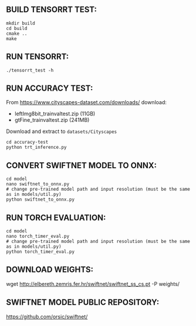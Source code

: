 ## BUILD TENSORRT TEST:
```
mkdir build
cd build
cmake ..
make
```

## RUN TENSORRT:
```
./tensorrt_test -h
```

## RUN ACCURACY TEST:
From https://www.cityscapes-dataset.com/downloads/ download: 
* leftImg8bit_trainvaltest.zip (11GB)
* gtFine_trainvaltest.zip (241MB)

Download and extract to `datasets/Cityscapes`
```
cd accuracy-test
python trt_inference.py
```

## CONVERT SWIFTNET MODEL TO ONNX:
```
cd model
nano swiftnet_to_onnx.py 
# change pre-trained model path and input resolution (must be the same as in models/util.py)
python swiftnet_to_onnx.py
```

## RUN TORCH EVALUATION:
```
cd model
nano torch_timer_eval.py
# change pre-trained model path and input resolution (must be the same as in models/util.py)
python torch_timer_eval.py
```

## DOWNLOAD WEIGHTS:
wget http://elbereth.zemris.fer.hr/swiftnet/swiftnet_ss_cs.pt -P weights/

## SWIFTNET MODEL PUBLIC REPOSITORY:
https://github.com/orsic/swiftnet/
